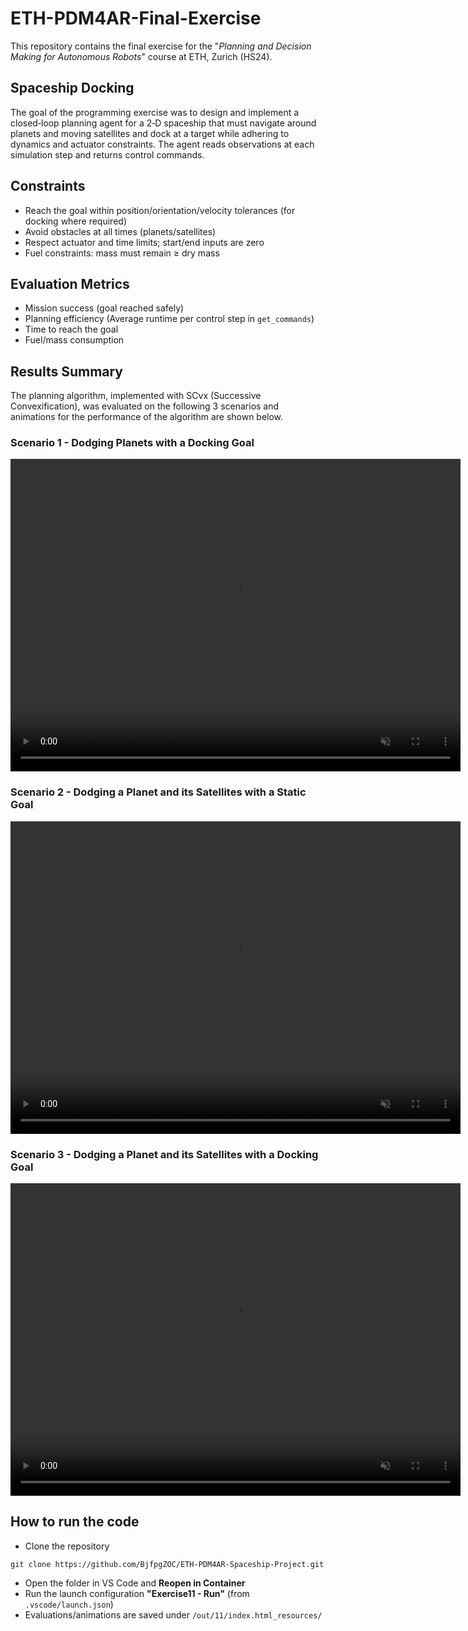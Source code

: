 # ETH-PDM4AR-Final-Exercise

This repository contains the final exercise for the "*Planning and Decision Making for Autonomous Robots*" course at ETH, Zurich (HS24).


## Spaceship Docking

The goal of the programming exercise was to design and implement a closed‑loop planning agent for a 2‑D spaceship that must navigate around planets and moving satellites and dock at a target while adhering to dynamics and actuator constraints. The agent reads observations at each simulation step and returns control commands.

## Constraints
- Reach the goal within position/orientation/velocity tolerances (for docking where required)
- Avoid obstacles at all times (planets/satellites)
- Respect actuator and time limits; start/end inputs are zero
- Fuel constraints: mass must remain ≥ dry mass

## Evaluation Metrics
- Mission success (goal reached safely)
- Planning efficiency (Average runtime per control step in `get_commands`)
- Time to reach the goal
- Fuel/mass consumption

## Results Summary

The planning algorithm, implemented with SCvx (Successive Convexification), was evaluated on the following 3 scenarios and animations for the performance of the algorithm are shown below.

### Scenario 1 - Dodging Planets with a Docking Goal
<video src="out/11/index.html_resources/Evaluation-Final24-config-planet-EpisodeVisualisation-figure1-Animation.mp4" autoplay loop muted playsinline style="width:720px; height:500px; object-fit:cover; object-position:center 50%;"></video>

### Scenario 2 - Dodging a Planet and its Satellites with a Static Goal
<video src="out/11/index.html_resources/Evaluation-Final24-config-satellites-EpisodeVisualisation-figure1-Animation.mp4" autoplay loop muted playsinline style="width:720px; height:500px; object-fit:cover; object-position:center 50%;"></video>

### Scenario 3 - Dodging a Planet and its Satellites with a Docking Goal
<video src="out/11/index.html_resources/Evaluation-Final24-config-satellites-diff-EpisodeVisualisation-figure1-Animation.mp4" autoplay loop muted playsinline style="width:720px; height:500px; object-fit:cover; object-position:center 50%;"></video>

## How to run the code
- Clone the repository
```shell
git clone https://github.com/BjfpgZOC/ETH-PDM4AR-Spaceship-Project.git
```
- Open the folder in VS Code and **Reopen in Container**
- Run the launch configuration **"Exercise11 - Run"** (from `.vscode/launch.json`)
- Evaluations/animations are saved under `/out/11/index.html_resources/`


